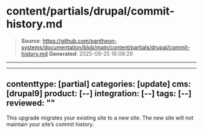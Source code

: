 # content/partials/drupal/commit-history.md

> **Source**: https://github.com/pantheon-systems/documentation/blob/main/content/partials/drupal/commit-history.md
> **Generated**: 2025-09-25 18:09:29

---

---
contenttype: [partial]
categories: [update]
cms: [drupal9]
product: [--]
integration: [--]
tags: [--]
reviewed: ""
---

<Alert title="Note" type="info" >

This upgrade migrates your existing site to a new site. The new site will not maintain your site’s commit history.

</Alert>
